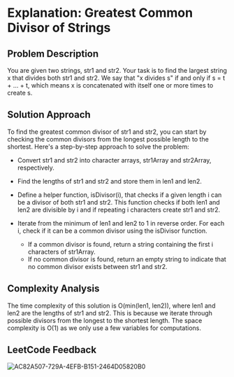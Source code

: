 # Explanation: Greatest Common Divisor of Strings

## Problem Description
You are given two strings, str1 and str2. Your task is to find the largest string x that divides both str1 and str2. We say that "x divides s" if and only if s = t + ... + t, which means x is concatenated with itself one or more times to create s.

## Solution Approach
To find the greatest common divisor of str1 and str2, you can start by checking the common divisors from the longest possible length to the shortest. Here's a step-by-step approach to solve the problem:

- Convert str1 and str2 into character arrays, str1Array and str2Array, respectively.

- Find the lengths of str1 and str2 and store them in len1 and len2.

- Define a helper function, isDivisor(i), that checks if a given length i can be a divisor of both str1 and str2. This function checks if both len1 and len2 are divisible by i and if repeating i characters create str1 and str2.

- Iterate from the minimum of len1 and len2 to 1 in reverse order. For each i, check if it can be a common divisor using the isDivisor function.

  - If a common divisor is found, return a string containing the first i characters of str1Array.
  - If no common divisor is found, return an empty string to indicate that no common divisor exists between str1 and str2.

## Complexity Analysis
The time complexity of this solution is O(min(len1, len2)), where len1 and len2 are the lengths of str1 and str2. This is because we iterate through possible divisors from the longest to the shortest length. The space complexity is O(1) as we only use a few variables for computations.

## LeetCode Feedback
![AC82A507-729A-4EFB-B151-2464D05820B0](https://github.com/guilhermemello07/LeetCode-Swift/assets/72673965/dff29157-0469-4651-96aa-efef0a9aff97)

